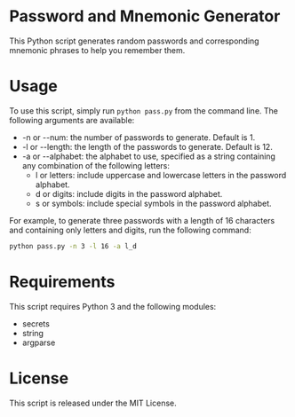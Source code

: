 # Password and Mnemonic Generator
This Python script generates random passwords and corresponding mnemonic phrases to help you remember them.

# Usage
To use this script, simply run `python pass.py` from the command line. The following arguments are available:

+ -n or --num: the number of passwords to generate. Default is 1.
+ -l or --length: the length of the passwords to generate. Default is 12.
+ -a or --alphabet: the alphabet to use, specified as a string containing any combination of the following letters:
  + l or letters: include uppercase and lowercase letters in the password alphabet.
  + d or digits: include digits in the password alphabet.
  + s or symbols: include special symbols in the password alphabet.

For example, to generate three passwords with a length of 16 characters and containing only letters and digits, run the following command:

   ```sh
   python pass.py -n 3 -l 16 -a l_d
   ```


# Requirements
This script requires Python 3 and the following modules:

+ secrets
+ string
+ argparse
# License
This script is released under the MIT License.

